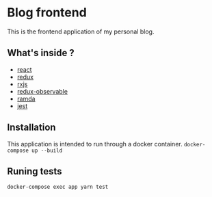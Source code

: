 # Blog frontend

This is the frontend application of my personal blog.

## What's inside ?
- [react](https://reactjs.org/)
- [redux](https://redux.js.org/)
- [rxjs](https://rxjs-dev.firebaseapp.com/)
- [redux-observable](https://redux-observable.js.org/)
- [ramda](https://ramdajs.com)
- [jest](https://jestjs.io/)

## Installation

This application is intended to run through a docker container.
`docker-compose up --build`

## Runing tests

`docker-compose exec app yarn test`
